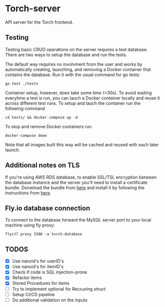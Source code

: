 # Torch-server

API server for the Torch frontend.

## Testing

Testing basic CRUD operations on the server requires a test database. There are two ways to setup the database and run the tests.

The default way requires no involvment from the user and works by automatically creating, launching, and removing a Docker container that contains the database. Run it with the usual command for go tests:

`go test ./tests`

Container setup, however, does take some time (>30s). To avoid waiting everytime a test is run, you can lauch a Docker container locally and reuse it across different test runs. To setup and lauch the container run the following command

`cd tests/ && docker compose up -d`

To stop and remove Docker containers run

`docker-compose down`

Note that all images built this way will be cached and reused with each later launch.

## Additional notes on TLS

If you're using AWS RDS database, to enable SSL/TSL encryption between the database instance and the server you'll need to install a certificate bundle. Donwload the bundle from [here](https://docs.aws.amazon.com/AmazonRDS/latest/UserGuide/UsingWithRDS.SSL.html#UsingWithRDS.SSL.CertificatesAllRegions) and install it by following the instructions from [here](https://superuser.com/questions/437330/how-do-you-add-a-certificate-authority-ca-to-ubuntu).

## Fly.io database connection

To connect to the database forward the MySQL server port to your local machine using fly proxy:

`flyctl proxy 3306 -a torch-database`

## TODOS

- [x] Use nanoid's for userID's
- [x] Use nanoid's for itemID's
- [x] Check if code is SQL injection-prone
- [x] Refactor items
- [x] Stored Procedures for items
- [ ] Try to implement optional for Reccuring struct
- [ ] Setup CI/CD pipeline
- [ ] Do additional validation on the inputs
